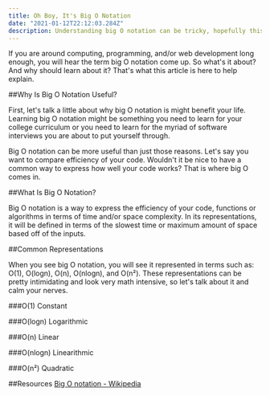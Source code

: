 ```yaml
---
title: Oh Boy, It's Big O Notation
date: "2021-01-12T22:12:03.284Z"
description: Understanding big O notation can be tricky, hopefully this article helps.
---
```


If you are around computing, programming, and/or web development long enough, you will hear the term big O notation come up. So what's it about? And why should learn about it? That's what this article is here to help explain.

##Why Is Big O Notation Useful?

First, let's talk a little about why big O notation is might benefit your life. Learning big O notation might be something you need to learn for your college curriculum or you need to learn for the myriad of software interviews you are about to put yourself through.

Big O notation can be more useful than just those reasons. Let's say you want to compare efficiency of your code. Wouldn't it be nice to have a common way to express how well your code works? That is where big O comes in.

##What Is Big O Notation?

Big O notation is a way to express the efficiency of your code, functions or algorithms in terms of time and/or space complexity. In its representations, it will be defined in terms of the slowest time or maximum amount of space based off of the inputs.

##Common Representations

When you see big O notation, you will see it represented in terms such as: O(1), O(logn), O(n), O(nlogn), and O(n²). These representations can be pretty intimidating and look very math intensive, so let's talk about it and calm your nerves.

###O(1)
Constant

<!-- ```javascript
function add(a, b) {
  return a + b
}
``` -->

###O(logn)
Logarithmic

###O(n)
Linear

###O(nlogn)
Linearithmic

###O(n²)
Quadratic

##Resources
[Big O notation - Wikipedia](https://en.wikipedia.org/wiki/Big_O_notation)
